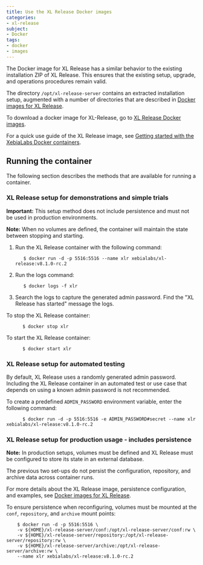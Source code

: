 ```yaml
---
title: Use the XL Release Docker images
categories:
- xl-release
subject:
- Docker
tags:
- docker
- images
---
```


The Docker image for XL Release has a similar behavior to the existing installation ZIP of XL Release. This ensures that the existing setup, upgrade, and operations procedures remain valid.  

The directory `/opt/xl-release-server` contains an extracted installation setup, augmented with a number of directories that are described in [Docker images for XL Release](/xl-release/concept/docker-images-for-xl-release.html).

To download a docker image for XL-Release, go to [XL Release Docker images](https://github.com/xebialabs/xl-release-docker-image).

For a quick use guide of the XL Release image, see [Getting started with the XebiaLabs Docker containers](/xl-platform/how-to/getting-started-with-xl-docker-containers.html).

## Running the container

The following section describes the methods that are available for running a container.

### XL Release setup for demonstrations and simple trials

**Important:** This setup method does not include persistence and must not be used in production environments.

**Note:** When no volumes are defined, the container will maintain the state between stopping and starting.

1. Run the XL Release container with the following command:   

          $ docker run -d -p 5516:5516 --name xlr xebialabs/xl-release:v8.1.0-rc.2

1. Run the logs command:

          $ docker logs -f xlr

1. Search the logs to capture the generated admin password. Find the "XL Release has started" message the logs.

To stop the XL Release container:

          $ docker stop xlr

To start the XL Release container:

          $ docker start xlr

### XL Release setup for automated testing

By default, XL Release uses a randomly generated admin password. Including the XL Release container in an automated test or use case that depends on using a known admin password is not recommended.

To create a predefined `ADMIN_PASSWORD` environment variable, enter the following command:

          $ docker run -d -p 5516:5516 -e ADMIN_PASSWORD#secret --name xlr xebialabs/xl-release:v8.1.0-rc.2

### XL Release setup for production usage - includes persistence

**Note:** In production setups, volumes must be defined and XL Release must be configured to store its state in an external database.

The previous two set-ups do not persist the configuration, repository, and archive data across container runs.

For more details about the XL Release image, persistence configuration, and examples, see [Docker images for XL Release](/xl-release/how-to/docker-images-for-xl-release.html).

To ensure persistence when reconfiguring, volumes must be mounted at the `conf`, `repository`, and `archive` mount points:

        $ docker run -d -p 5516:5516 \
        -v ${HOME}/xl-release-server/conf:/opt/xl-release-server/conf:rw \
        -v ${HOME}/xl-release-server/repository:/opt/xl-release-server/repository:rw \
        -v ${HOME}/xl-release-server/archive:/opt/xl-release-server/archive:rw \
        --name xlr xebialabs/xl-release:v8.1.0-rc.2
